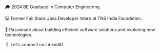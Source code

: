 🎓 2024 BE Graduate in Computer Engineering

💻 Former Full Stack Java Developer Intern at TNS India Foundation.

🌱 Passionate about building efficient software solutions and exploring new technologies.

🖇 Let's connect on LinkedID

